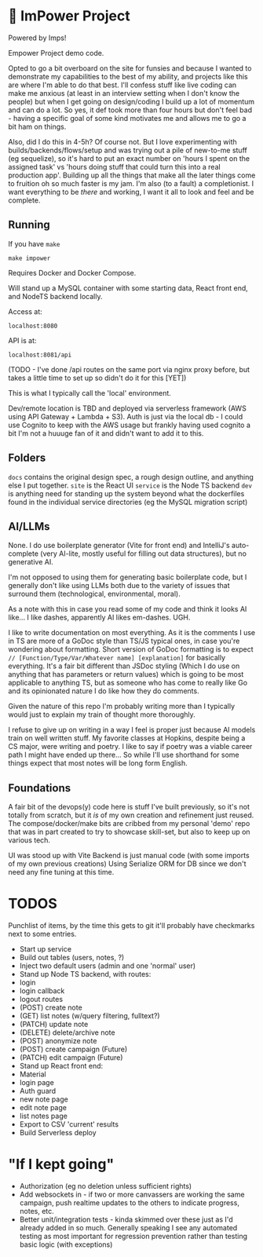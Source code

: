 # 👿 ImPower Project

Powered by Imps!

Empower Project demo code.

Opted to go a bit overboard on the site for funsies and because I wanted to demonstrate my capabilities to the best of
my ability, and projects like this are where I'm able to do that best.  I'll confess stuff like live coding can make me anxious
(at least in an interview setting when I don't know the people) but when I get going on design/coding I build up a lot of 
momentum and can do a lot.  So yes, it def took more than four hours but don't feel bad - having a specific goal of some kind
motivates me and allows me to go a bit ham on things.

Also, did I do this in 4-5h?  Of course not.  But I love experimenting with builds/backends/flows/setup and was trying out
a pile of new-to-me stuff (eg sequelize), so it's hard to put an exact number on 'hours I spent on the assigned task' vs
'hours doing stuff that could turn this into a real production app'.  Building up all the things that make all the later things
come to fruition oh so much faster is my jam.  I'm also (to a fault) a completionist. I want everything to be *there* and 
working, I want it all to look and feel and be complete.

## Running

If you have `make`
```
make impower
```
Requires Docker and Docker Compose.

Will stand up a MySQL container with some starting data, React front end, and NodeTS backend locally.

Access at:
```
localhost:8080
```
API is at:
```
localhost:8081/api
```
(TODO - I've done /api routes on the same port via nginx proxy before, but takes a little time to set up so didn't do it for this [YET])

This is what I typically call the 'local' environment.  

Dev/remote location is TBD and deployed via serverless framework (AWS using API Gateway + Lambda + S3).
Auth is just via the local db - I could use Cognito to keep with the AWS usage but frankly having used cognito a bit I'm not
a huuuge fan of it and didn't want to add it to this.

## Folders
`docs` contains the original design spec, a rough design outline, and anything else I put together.
`site` is the React UI
`service` is the Node TS backend
`dev` is anything need for standing up the system beyond what the dockerfiles found in the individual service directories (eg the MySQL migration script)

## AI/LLMs

None.  I do use boilerplate generator (Vite for front end) and IntelliJ's auto-complete (very AI-lite, mostly useful for filling out data structures), but no generative AI.

I'm not opposed to using them for generating basic boilerplate code, but I generally don't like using LLMs both due to the variety
of issues that surround them (technological, environmental, moral).

As a note with this in case you read some of my code and think it looks AI like...
I like dashes, apparently AI likes em-dashes.  UGH.

I like to write documentation on most everything.  As it is the comments I use in TS are more of a GoDoc style than TS/JS typical ones, in case you're wondering about formatting.
Short version of GoDoc formatting is to expect `// [Function/Type/Var/Whatever name] [explanation]` for basically everything.  It's a fair bit different than JSDoc styling
(Which I do use on anything that has parameters or return values) which is going to be most applicable to anything TS, 
but as someone who has come to really like Go and its opinionated nature I do like how they do comments.

Given the nature of this repo I'm probably writing more than I typically would just to explain my train of thought more thoroughly.

I refuse to give up on writing in a way I feel is proper just because AI models train on well written stuff.  My favorite classes at Hopkins, despite being a CS major, were 
writing and poetry.  I like to say if poetry was a viable career path I might have ended up there... So while I'll use shorthand for some things expect that most notes will be long form English.

## Foundations

A fair bit of the devops(y) code here is stuff I've built previously, so it's not totally from scratch, but it *is* of my
own creation and refinement just reused. The compose/docker/make bits are cribbed from my personal 'demo' repo that was in
part created to try to showcase skill-set, but also to keep up on various tech.

UI was stood up with Vite
Backend is just manual code (with some imports of my own previous creations)
Using Serialize ORM for DB since we don't need any fine tuning at this time.

# TODOS
Punchlist of items, by the time this gets to git it'll probably have checkmarks next to some entries.

- Start up service
- Build out tables (users, notes, ?)
- Inject two default users (admin and one 'normal' user)
- Stand up Node TS backend, with routes: 
- login 
- login callback
- logout routes 
- (POST) create note 
- (GET) list notes (w/query filtering, fulltext?)
- (PATCH) update note
- (DELETE) delete/archive note
- (POST) anonymize note
- (POST) create campaign (Future)
- (PATCH) edit campaign (Future)
- Stand up React front end: 
- Material
- login page
- Auth guard
- new note page
- edit note page
- list notes page
- Export to CSV 'current' results 
- Build Serverless deploy

# "If I kept going"
- Authorization (eg no deletion unless sufficient rights)
- Add websockets in - if two or more canvassers are working the same campaign, push realtime updates to the others to indicate progress, notes, etc.
- Better unit/integration tests - kinda skimmed over these just as I'd already added in so much.  Generally speaking I see any automated testing as most important for regression prevention rather than testing basic logic (with exceptions)